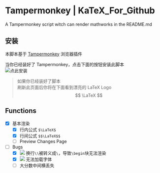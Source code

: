 # Tampermonkey | KaTeX_For_Github
A Tampermonkey script witch can render mathworks in the README.md

## 安装

本脚本基于 [Tampermonkey](https://www.tampermonkey.net/) 浏览器插件

当你已经装好了 Tampermonkey，点击下面的按钮安装此脚本    
![点此安装](https://img.shields.io/badge/点此安装-green)

> 如果你已经装好了脚本  
> 刷新此页面后你将在下面看到漂亮的 LaTeX Logo  
> $$
\LaTeX
$$


## Functions

+ [x] 基本渲染
    + [x] 行内公式 `$\LaTeX$`  
    + [x] 行间公式 `$$\LaTeX$$`
    + [ ] Preview Changes Page

+ [ ] Bugs
    - [x] ![](https://img.shields.io/badge/Fixed-green) 换行`\\`被转义成`\`，导致`\begin`块无法渲染 
    - [x] ![](https://img.shields.io/badge/Fixed-green) 无法加载字体 
    - [ ] 大分数中间横丢失
